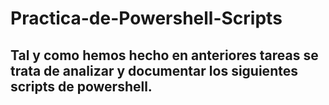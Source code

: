 # Practica-de-Powershell-Scripts
## Tal y como hemos hecho en anteriores tareas se trata de analizar y documentar los siguientes scripts de powershell.
